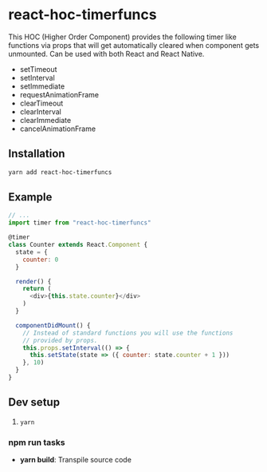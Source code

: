 # react-hoc-timerfuncs

This HOC (Higher Order Component) provides the following timer like functions
via props that will get automatically cleared when component gets unmounted.
Can be used with both React and React Native.

- setTimeout
- setInterval
- setImmediate
- requestAnimationFrame
- clearTimeout
- clearInterval
- clearImmediate
- cancelAnimationFrame

## Installation

```bash
yarn add react-hoc-timerfuncs
```

## Example

```js
// ...
import timer from "react-hoc-timerfuncs"

@timer
class Counter extends React.Component {
  state = {
    counter: 0
  }

  render() {
    return (
      <div>{this.state.counter}</div>
    )
  }

  componentDidMount() {
    // Instead of standard functions you will use the functions
    // provided by props.
    this.props.setInterval(() => {
      this.setState(state => ({ counter: state.counter + 1 }))
    }, 10)
  }
}
```

## Dev setup

1. `yarn`

### npm run tasks

- **yarn build**: Transpile source code
